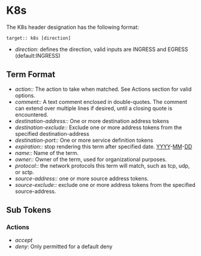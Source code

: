 # K8s

The K8s header designation has the following format:

```
target:: k8s [direction]
```

* _direction_: defines the direction, valid inputs are INGRESS and EGRESS (default:INGRESS)

## Term Format

* _action::_ The action to take when matched. See Actions section for valid options.
* _comment::_ A text comment enclosed in double-quotes.  The comment can extend over multiple lines if desired, until a closing quote is encountered.
* _destination-address::_ One or more destination address tokens
* _destination-exclude::_ Exclude one or more address tokens from the specified destination-address
* _destination-port::_ One or more service definition tokens
* _expiration::_ stop rendering this term after specified date. [YYYY](YYYY.md)-[MM](MM.md)-[DD](DD.md)
* _name::_ Name of the term.
* _owner::_ Owner of the term, used for organizational purposes.
* _protocol::_ the network protocols this term will match, such as tcp, udp, or sctp.
* _source-address::_ one or more source address tokens.
* _source-exclude::_ exclude one or more address tokens from the specified source-address.

## Sub Tokens

### Actions

* _accept_
* _deny_: Only permitted for a default deny
